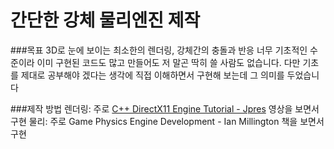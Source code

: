 # 간단한 강체 물리엔진 제작
###목표
  3D로 눈에 보이는 최소한의 렌더링, 강체간의 충돌과 반응
  너무 기초적인 수준이라 이미 구현된 코드도 많고 만들어도 저 말곤 딱히 쓸 사람도 없습니다. 다만 기초를 제대로 공부해야 겠다는 생각에 직접 이해하면서 구현해 보는데 그 의미를 두었습니다

###제작 방법
  렌더링: 주로 [C++ DirectX11 Engine Tutorial - Jpres](https://www.youtube.com/watch?v=gQIG77PfLgo&list=PLcacUGyBsOIBlGyQQWzp6D1Xn6ZENx9Y2) 영상을 보면서 구현
  물리: 주로 Game Physics Engine Development - Ian Millington 책을 보면서 구현

